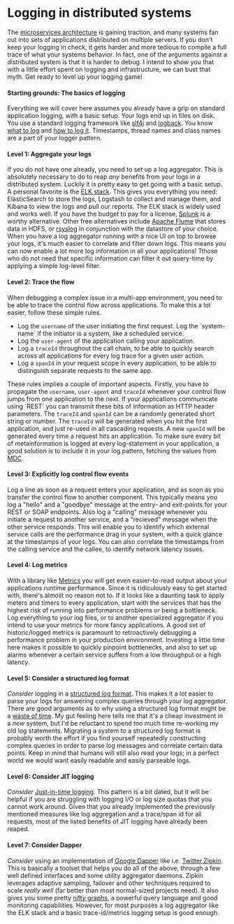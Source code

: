 Logging in distributed systems
===============================

The [microservices architecture](http://martinfowler.com/articles/microservices.html) is gaining traction, and many systems fan out into sets of applications distributed on multiple servers. If you don't keep your logging in check, it gets harder and more tedious to compile a full trace of what your systems behavior. In fact, one of the arguments against a distributed system is that it is harder to debug. I intend to show you that with a little effort spent on logging and infrastructure, we can bust that myth. Get ready to level up your logging game!

#### Starting grounds: The basics of logging
Everything we will cover here assumes you already have a grip on standard application logging, with a basic setup. Your logs end up in files on disk. You use a standard logging framework like [slf4j](http://www.slf4j.org/) and [logback](http://logback.qos.ch/). You know [what to log](http://arctecgroup.net/pdf/howtoapplogging.pdf) and [how to log it](http://gojko.net/2006/12/09/logging-anti-patterns/). Timestamps, thread names and class names are a part of your logger pattern.

#### Level 1: Aggregate your logs
If you do not have one already, you need to set up a log aggregator. This is absolutely necessary to do to reap *any* benefits from your logs in a distributed system. Luckily it is pretty easy to get going with a basic setup.
A personal favorite is the [ELK stack](http://www.elasticsearch.org/overview/). This gives you everything you need: ElasticSearch to store the logs, Logstash to collect and manage them, and Kibana to view the logs and pull our reports. The ELK stack is widely used and works well. If you have the budget to pay for a license, [Splunk](http://www.splunk.com/) is a worthy alternative.
Other free alternatives include [Apache Flume](https://cwiki.apache.org/confluence/display/FLUME/Home) that stores data in HDFS, or [rsyslog](http://www.rsyslog.com/) in conjunction with the datastore of your choice.
When you have a log aggregator running with a nice UI on top to browse your logs, it's much easier to correlate and filter down logs. This means you can now enable a lot more log information in all your applications! Tthose who do not need that specific information can filter it out query-time by applying a simple log-level filter.

#### Level 2: Trace the flow
When debugging a complex issue in a multi-app environment, you need to be able to trace the control flow across applications. To make this a lot easier, follow these simple rules.
 - Log the `username` of the user initiating the first request. Log the ´system-name´ if the initiator is a system, like a scheduled service.
 - Log the `user-agent` of the application calling your application.
 - Log a `traceId` throughout the call chain, to be able to quickly search across all applications for every log trace for a given user action.
 - Log a `spanId` in your request scope in every application, to be able to distinguish separate requests to the same app.

These rules implies a couple of important aspects. Firstly, you have to propagate the `username`, `user-agent` and `traceId` whenever your control flow jumps from one application to the next. If your applications communicate using ´REST´ you can transmit these bits of information as HTTP header parameters.
The `traceId` and `spanId` can be a randomly generated short string or number. The `traceId` will be generated when you hit the first application, and just re-used in all cascading requests.
A new `spanId` will be generated every time a request hits an application.
To make sure every bit of metainformation is logged at every log-statement in your application, a good solution is to include it in your log pattern, fetching the values from [MDC](http://logback.qos.ch/manual/mdc.html).

#### Level 3: Explicitly log control flow events
Log a line as soon as a request enters your application, and as soon as you transfer the control flow to another component. This typically means you log a "hello" and a "goodbye" message at the entry- and exit-points for your REST or SOAP endpoints. Also log a "calling" message whenever you initiate a request to another service, and a "recieved" message when the other service responds. This will enable you to identify which external service calls are the performance drag in your system, with a quick glance at the timestamps of your logs. You can also correlate the timestamps from the calling service and the callee, to identify network latency issues.

#### Level 4: Log metrics
With a library like [Metrics](http://metrics.codahale.com/) you will get even easier-to-read output about your applications runtime performance. Since it is ridiculously easy to get started with, there's almost no reason not to. If it looks like a daunting task to apply meters and timers to every application, start with the services that has the highest risk of running into performance problems or being a bottleneck. Log everything to your log files, or to another specialized aggregator if you intend to use your metrics for more fancy applications. A good set of historic/logged metrics is paramount to retroactively debugging a performance problem in your production environment. Investing a little time here makes it possible to quickly pinpoint bottlenecks, and also to set up alarms whenever a certain service suffers from a low throughput or a high latency.

#### Level 5: Consider a structured log format
*Consider* logging in a [structured log format](http://gregoryszorc.com/blog/category/logging/). This makes it a lot easier to parse your logs for answering complex queries through your log aggregator. There are good arguments as to why using a structured log format might be a [waste of time](http://carolina.mff.cuni.cz/~trmac/blog/2011/structured-logging/). My gut feeling here tells me that it's a cheap investment in a *new* system, but I'd be reluctant to spend too much time re-working my old log statements. Migrating a system to a structured log format is probably worth the effort if you find yourself repeatedly constructing complex queries in order to parse log messages and correlate certain data points. Keep in mind that humans will still also read your logs; in a perfect world we would want easily readable and easily parseable logs.

#### Level 6: Consider JIT logging
*Consider* [Just-in-time logging](https://pragprog.com/magazines/2011-12/justintime-logging). This pattern is a bit dated, but it will be helpful if you are struggling with logging I/O or log size quotas that you cannot work around. Given that you already implemented the previously mentioned measures like log aggregation and a trace/span id for all requests, most of the listed benefits of JIT logging have already been reaped. 

#### Level 7: Consider Dapper
*Consider* using an implementation of [Google Dapper](http://research.google.com/pubs/pub36356.html) like i.e. [Twitter Zipkin](http://twitter.github.io/zipkin/). This is basically a toolset that helps you do all of the above, through a few well defined interfaces and some utility aggregator daemons. Zipkin leverages adaptive sampling, failover and other techniques required to scale *really well* (far better than most normal-sized projects need). It also gives you some pretty [nifty graphs](https://blog.twitter.com/2013/observability-at-twitter), a powerful query language and good monitoring capabilities. However, for most purposes a log aggregator like the ELK stack and a basic trace-id/metrics logging setup is good enough.
